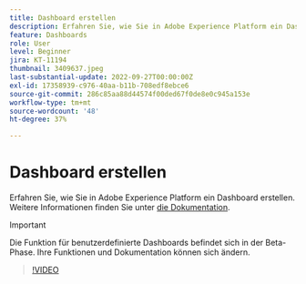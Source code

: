 ```yaml
---
title: Dashboard erstellen
description: Erfahren Sie, wie Sie in Adobe Experience Platform ein Dashboard erstellen können.
feature: Dashboards
role: User
level: Beginner
jira: KT-11194
thumbnail: 3409637.jpeg
last-substantial-update: 2022-09-27T00:00:00Z
exl-id: 17358939-c976-40aa-b11b-708edf8ebce6
source-git-commit: 286c85aa88d44574f00ded67f0de8e0c945a153e
workflow-type: tm+mt
source-wordcount: '48'
ht-degree: 37%

---
```


# Dashboard erstellen

Erfahren Sie, wie Sie in Adobe Experience Platform ein Dashboard erstellen. Weitere Informationen finden Sie unter [die Dokumentation](https://experienceleague.adobe.com/docs/experience-platform/dashboards/user-defined-dashboards.html?lang=de).

>[!IMPORTANT]
>
>Die Funktion für benutzerdefinierte Dashboards befindet sich in der Beta-Phase. Ihre Funktionen und Dokumentation können sich ändern.

>[!VIDEO](https://video.tv.adobe.com/v/3409637/?learn=on&enablevpops)
